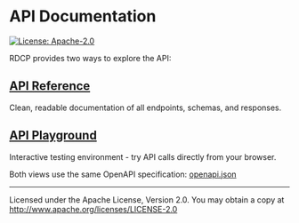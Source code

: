 # API Documentation

[![License: Apache-2.0](https://img.shields.io/badge/License-Apache_2.0-blue.svg)](http://www.apache.org/licenses/LICENSE-2.0)

RDCP provides two ways to explore the API:

## [API Reference](reference.md)
Clean, readable documentation of all endpoints, schemas, and responses.

## [API Playground](playground.md)
Interactive testing environment - try API calls directly from your browser.

Both views use the same OpenAPI specification: [openapi.json](v1/openapi.json)

---

Licensed under the Apache License, Version 2.0. You may obtain a copy at http://www.apache.org/licenses/LICENSE-2.0

